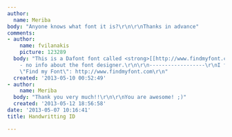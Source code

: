 ```yaml
---
author:
  name: Meriba
body: "Anyone knows what font it is?\r\n\r\nThanks in advance"
comments:
- author:
    name: fvilanakis
    picture: 123289
  body: "This is a Dafont font called <strong>[[http://www.findmyfont.com/index.php/fonts/font-preview?fset=Dafont-1&ffam=Dali%20-%20Regular&fid=5773a0271b0eaa8e5bbb03e92ac5a0c0&fsize=60&text=At%20the%20time%20I%20wrote%20these%20words%2C&wrap=2|Dali]]</strong>
    - no info about the font designer.\r\n\r\n------------------\r\nI found it using
    \"Find my Font\": http://www.findmyfont.com\r\n"
  created: '2013-05-10 00:52:49'
- author:
    name: Meriba
  body: "Thank you very much!!\r\n\r\nYou are awesome! ;)"
  created: '2013-05-12 18:56:58'
date: '2013-05-07 10:16:41'
title: Handwritting ID

---
```

